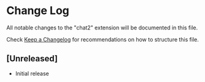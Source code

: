 # Change Log

All notable changes to the "chat2" extension will be documented in this file.

Check [Keep a Changelog](http://keepachangelog.com/) for recommendations on how to structure this file.

## [Unreleased]

- Initial release
